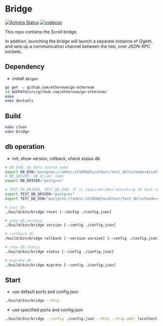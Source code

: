 # Bridge

[![Actions Status](https://scroll-tech/bridge/workflows/Continuous%20Integration/badge.svg)](https://scroll-tech/bridge/actions)
[![codecov](https://codecov.io/gh/scroll-tech/bridge/branch/master/graph/badge.svg)](https://codecov.io/gh/scroll-tech/bridge)

This repo contains the Scroll bridge.

In addition, launching the bridge will launch a separate instance of l2geth, and sets up a communication channel
between the two, over JSON-RPC sockets.

## Dependency

+ install `abigen`

``` bash
go get -u github.com/ethereum/go-ethereum
cd $GOPATH/src/github.com/ethereum/go-ethereum/
make
make devtools
```

## Build

```bash
make clean
make bridge
```

## db operation

* init, show version, rollback, check status db

```bash
# DB_DSN: db data source name
export DB_DSN="postgres://admin:123456@localhost/test_db?sslmode=disable"
# DB_DRIVER: db driver name
export DB_DRIVER="postgres"

# TEST_DB_DRIVER, TEST_DB_DSN: It is required when executing db test cases
export TEST_DB_DRIVER="postgres"
export TEST_DB_DSN="postgres://admin:123456@localhost/test_db?sslmode=disable" 

# init db
./build/bin/bridge reset [--config ./config.json]

# show db version
./build/bin/bridge version [--config ./config.json]

# rollback db
/build/bin/bridge rollback [--version version] [--config ./config.json]

# show db status
./build/bin/bridge status [--config ./config.json]

# migrate db
./build/bin/bridge migrate [--config ./config.json]
```

## Start

* use default ports and config.json

```bash
./build/bin/bridge --http
```

* use specified ports and config.json

```bash
./build/bin/bridge --config ./config.json --http --http.addr localhost --http.port 8290
```
